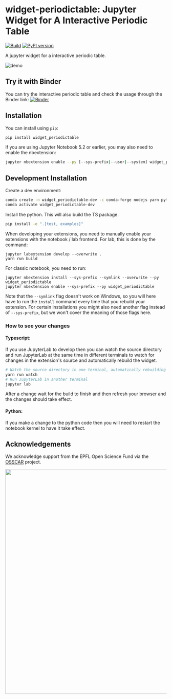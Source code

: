 
# **widget-periodictable**: Jupyter Widget for A Interactive Periodic Table

[![Build](https://github.com/osscar-org/widget-periodictable/actions/workflows/build.yml/badge.svg?branch=develop)](https://github.com/osscar-org/widget-periodictable/actions/workflows/build.yml)
[![PyPI version](https://badge.fury.io/py/widget-periodictable.svg)](https://badge.fury.io/py/widget-periodictable)

A jupyter widget for a interactive periodic table.

![demo](binder/demo.gif)

## Try it with Binder

You can try the interactive periodic table
and check the usage through the Binder link:
[![Binder](https://mybinder.org/badge_logo.svg)](https://mybinder.org/v2/gh/osscar-org/widget-periodictable/develop?urlpath=%2Fvoila%2Frender%2Fexamples%2Fintroduction.ipynb)

## Installation

You can install using `pip`:

```bash
pip install widget_periodictable
```

If you are using Jupyter Notebook 5.2 or earlier, you may also need to enable
the nbextension:
```bash
jupyter nbextension enable --py [--sys-prefix|--user|--system] widget_periodictable
```

## Development Installation

Create a dev environment:
```bash
conda create -n widget_periodictable-dev -c conda-forge nodejs yarn python jupyterlab
conda activate widget_periodictable-dev
```

Install the python. This will also build the TS package.
```bash
pip install -e ".[test, examples]"
```

When developing your extensions, you need to manually enable your extensions with the
notebook / lab frontend. For lab, this is done by the command:

```
jupyter labextension develop --overwrite .
yarn run build
```

For classic notebook, you need to run:

```
jupyter nbextension install --sys-prefix --symlink --overwrite --py widget_periodictable
jupyter nbextension enable --sys-prefix --py widget_periodictable
```

Note that the `--symlink` flag doesn't work on Windows, so you will here have to run
the `install` command every time that you rebuild your extension. For certain installations
you might also need another flag instead of `--sys-prefix`, but we won't cover the meaning
of those flags here.

### How to see your changes
#### Typescript:
If you use JupyterLab to develop then you can watch the source directory and run JupyterLab at the same time in different
terminals to watch for changes in the extension's source and automatically rebuild the widget.

```bash
# Watch the source directory in one terminal, automatically rebuilding when needed
yarn run watch
# Run JupyterLab in another terminal
jupyter lab
```

After a change wait for the build to finish and then refresh your browser and the changes should take effect.

#### Python:
If you make a change to the python code then you will need to restart the notebook kernel to have it take effect.

## Acknowledgements

We acknowledge support from the EPFL Open Science Fund via the [OSSCAR](http://www.osscar.org) project.

<img src='https://www.osscar.org/_images/logos.png' width='700'>
